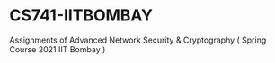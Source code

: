 # CS741-IITBOMBAY
Assignments of Advanced Network Security &amp; Cryptography ( Spring Course 2021 IIT Bombay )

